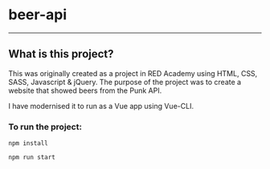 # beer-api

---

## What is this project?

This was originally created as a project in RED Academy using HTML, CSS, SASS, Javascript & jQuery. The purpose of the project was to create a website that showed beers from the Punk API.

I have modernised it to run as a Vue app using Vue-CLI.

### To run the project:

```
npm install
```

```
npm run start
```
